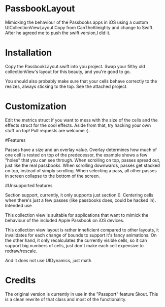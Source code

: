 # PassbookLayout
Mimicking the behaviour of the Passbooks apps in iOS using a custom UICollectionViewLayout.Copy from CanTheAlmighty and change to Swift.
After he agreed me to push the swift version,I did it.

# Installation

Copy the PassbookLayout.swift into you project. Swap your filthy old collectionView's layout for this beauty, and you're good to go.

You should also probably make sure that your cells behave correctly to the resizes, always sticking to the top. See the attached project.

# Customization

Edit the metrics struct if you want to mess with the size of the cells and the effects struct for the cool effects. Aside from that, try hacking your own stuff on top! Pull requests are welcome :).

#Features

Passes have a size and an overlay value. Overlay determines how much of one cell is rested on top of the predecessor, the example shows a few "holes" that you can see through.
When scrolling on top, passes spread out, just like the real passbooks.
When scrolling downwards, passes get stacked on top, instead of simply scrolling.
When selecting a pass, all other passes in screen collapse to the bottom of the screen.

#Unsupported features

Section support, currently, it only supports just section 0.
Centering cells when there's just a few passes (like passbooks does, could be hacked in).
Intended use

This collection view is suitable for applications that want to mimick the behaviour of the included Apple Passbook on iOS devices.

This collection view layout is rather inneficient compared to other layouts, it invalidates for each change of bounds to support it's fancy animations. On the other hand, it only recalculates the currently visible cells, so it can support big numbers of cells, just don't make each cell expensive to redraw/rescale.

And it does not use UIDynamics, just math.

# Credits

The original version is currently in use in the "Passport" feature Skout. This is a clean rewrite of that class and most of the functionality.
